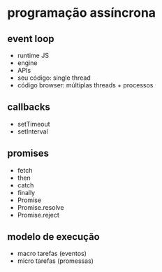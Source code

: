 # programação assíncrona

## event loop

- runtime JS
- engine
- APIs
- seu código: single thread
- código browser: múltiplas threads + processos


## callbacks

- setTimeout
- setInterval


## promises

- fetch
- then
- catch
- finally
- Promise
- Promise.resolve
- Promise.reject


## modelo de execução

- macro tarefas (eventos)
- micro tarefas (promessas)
